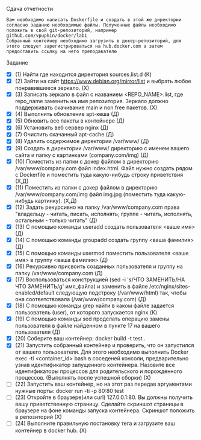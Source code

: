 Сдача отчетности

    Вам необходимо написать Dockerfile и создать в этой же директории согласно заданию необходимые файлы. Полученные файлы необходимо положить в свой git-репозиторий, например github.com/vpupkin/docker/lab1
    Собранный контейнер необходимо загрузить в докер-репозиторий, для этого следует зарегистрироваться на hub.docker.com а затем предоставить ссылку на него преподавателю

Задание

* [x] (1) Найти где находится директория sources.list.d (К)
* [x] (2) Зайти на сайт https://www.debian.org/mirror/list и выбрать любое понравившееся зеркало. (Х)
* [x] (3) Записать зеркало в файл с названием <REPO_NAME>.list, где repo_name заменить на имя репозитория. Зеркало должно поддерживать скачивание main и non free пакетов. (Х)
* [x] (4) Выполнить обновление apt-кеша (Д)
* [x] (5) Обновить все пакеты в контейнере (Д)
* [x] (6) Установить веб сервер nginx (Д)
* [x] (7) Очистить скачанный apt-cache (Д)
* [x] (8) Удалить содержимое директории /var/www/ (Д)
* [x] (9) Создать в директории /var/www/ директорию с именем вашего сайта и папку с картинками (company.com/img) (Д)
* [x] (10) Поместить из папки с докер файлом в директорию /var/www/company.com файл index.html. Файл нужно создать рядом с Dockerfile и поместить туда какую-нибудь строку приветствия (Х,Д)
* [x] (11) Поместить из папки с докер файлом в директорию /var/www/company.com/img файл img.jpg (поместить туда какую-нибудь картинку). (Х,Д)
* [x] (12) Задать рекурсивно на папку /var/www/company.com права "владельцу - читать, писать, исполнять; группе - читать, исполнять, остальным - только читать" (Д)
* [x] (13) С помощью команды useradd создать пользователя <ваше имя> (Д)
* [x] (14) С помощью команды groupadd создать группу <ваша фамилия> (Д)
* [x] (15) С помощью команды usermod поместить пользователя <ваше имя> в группу <ваша фамилия> (Д)
* [x] (16) Рекурсивно присвоить созданных пользователя и группу на папку /var/www/company.com (Д)
* [x] (17) Воспользоваться конструкцией (sed -i 's/ЧТО ЗАМЕНИТЬ/НА ЧТО ЗАМЕНИТЬ/g' имя_файла) и заменить в файле /etc/nginx/sites-enabled/default следующую подстроку (/var/www/html) так, чтобы она соответствовала (/var/www/company.com) (Д)
* [x] (18) С помощью команды grep найти в каком файле задается пользователь (user), от которого запускается nginx (К)
* [x] (19) С помощью команды sed проделать операцию замены пользователя в файле найденном в пункте 17 на вашего пользователя (Д)
* [x] (20) Соберите ваш контейнер: docker build -t test .
* [x] (21) Запустить собранный контейнер и проверить, что он запустился от вашего пользователя. Для этого необходимо выполнить Docker exec -ti <container_id> bash в соседеней консоли, предварительно узнав идентификатор запущенного контейнера. Назовите все идентификаторы процессов для родительского и порожденного процессов. (Выполнять после успешной сборки) (Х)
* [ ] (22) Запустить ваш контейнер, но на этот раз передав аргументами нужные порты: docker run -ti -p 80:80 test
* [ ] (23) Откройте в браузере(или curl) 127.0.0.1:80. Вы должны получить вашу приветственную страницу. Сделайте скриншот страницы в браузере на фоне команды запуска контейнера. Скриншот положить в репозиторий (Х)
* [ ] (24) Выполните правильную постановку тега и загрузите ваш контейнер в docker hub. (Х)

